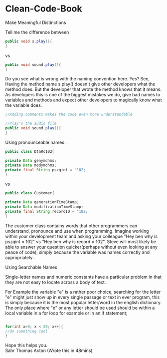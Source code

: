 # Clean-Code-Book
Make Meaningful Distinctions 

Tell me the difference between

```java
public void s.play(){
}
```
vs 

```java
public void sound.play(){
}
```
Do you see what is wrong with the naming convention here. Yes? See, Having the method name s.play() doesn't give other developers what the method does. But the developer that wrote the method knows that it means. As developers this is one of the biggest mistakes we do, give bad names to variables and methods and expect other developers to magically know what the variable does.  

```java
//Adding comments makes the code even more understandable 

//Play's the audio file
public void sound.play(){
}
```
Using pronounceable names . 

```java
public class DtaRc102{

private Data genymdhms;
private Data modymdhms;
private final String pszqint = "102;
}
```
vs 

```java
public class Customer{

private Data generationTimeStamp;
private Data modificationTimeStamp;
private final String recordID = "102;
}
```
The customer class contains words that other programmers can understand, pronounce  and use when programming. Imagine working within your development team and asking your colleague "Hey ben why is pszqint = 102" vs "Hey ben why is record = 102". 
Steve will most likely be able to answer your question quicker(perhaps without even looking at any peace of code), simply because the variable was names correctly and appropriately  . 

Using Searchable Names 

Single-letter names and numeric constants have a particular problem in that they are not easy to locate across a body of text. 

For Example the variable "e" is a rather poor choice, searching for the letter "e" might just show up in every single passage or text in ever program, this is simply because it is the most popular letter/word in the english dictionary.
The only place where "e" or any letter should be used should be within a local variable in a for loop for example or in an if statement;

```java

for(int x=0; x < 20; x++){
//do something cool
}
```


Hope this helps you.  
Sahr Thomas Acton 
(Wrote this in 48mins)
